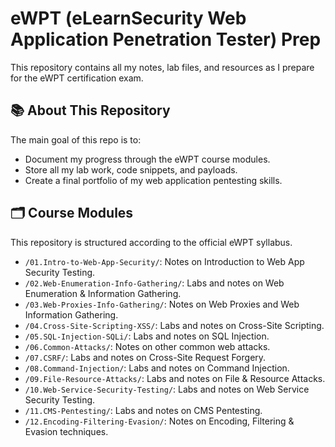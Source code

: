 # eWPT (eLearnSecurity Web Application Penetration Tester) Prep

This repository contains all my notes, lab files, and resources as I prepare for the eWPT certification exam.

## 📚 About This Repository

The main goal of this repo is to:
* Document my progress through the eWPT course modules.
* Store all my lab work, code snippets, and payloads.
* Create a final portfolio of my web application pentesting skills.

## 🗂️ Course Modules

This repository is structured according to the official eWPT syllabus.

* `/01.Intro-to-Web-App-Security/`: Notes on Introduction to Web App Security Testing.
* `/02.Web-Enumeration-Info-Gathering/`: Labs and notes on Web Enumeration & Information Gathering.
* `/03.Web-Proxies-Info-Gathering/`: Notes on Web Proxies and Web Information Gathering.
* `/04.Cross-Site-Scripting-XSS/`: Labs and notes on Cross-Site Scripting.
* `/05.SQL-Injection-SQLi/`: Labs and notes on SQL Injection.
* `/06.Common-Attacks/`: Notes on other common web attacks.
* `/07.CSRF/`: Labs and notes on Cross-Site Request Forgery.
* `/08.Command-Injection/`: Labs and notes on Command Injection.
* `/09.File-Resource-Attacks/`: Labs and notes on File & Resource Attacks.
* `/10.Web-Service-Security-Testing/`: Labs and notes on Web Service Security Testing.
* `/11.CMS-Pentesting/`: Labs and notes on CMS Pentesting.
* `/12.Encoding-Filtering-Evasion/`: Notes on Encoding, Filtering & Evasion techniques.
